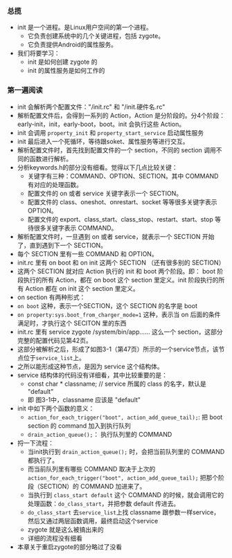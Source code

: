 ### 总揽
* init 是一个进程。是Linux用户空间的第一个进程。
	* 它负责创建系统中的几个关键进程，包括 zygote。
	* 它负责提供Android的属性服务。
* 我们将要学习：
	* init 是如何创建 zygote 的
	* init 的属性服务是如何工作的
### 第一遍阅读
* init 会解析两个配置文件："/init.rc" 和 "/init.硬件名.rc"
* 解析配置文件后，会得到一系列的 Action，Action 是分阶段的。分4个阶段：early-init，init，early-boot，boot。init 会执行这些 Action。
* init 会调用 `property_init` 和 `property_start_service` 启动属性服务
* init 最后进入一个死循环，等待跟soket、属性服务等进行交互。
* 解析配置文件时，首先找到配置文件的一个 section，不同的 section 调用不同的函数进行解析。
* 分析keywords.h的部分没有细看。觉得以下几点比较关键：
	* 关键字有三种：COMMAND、OPTION、SECTION。其中 COMMAND 有对应的处理函数。
	* 配置文件的 on 或者 service 关键字表示一个 SECTION。
	* 配置文件的 class、oneshot、onrestart、socket 等等很多关键字表示 OPTION。
	* 配置文件的 export、class_start、class_stop、restart、start、stop 等待很多关键字表示 COMMAND。
* 解析配置文件时，一旦遇到 on 或者 service，就表示一个 SECTION 开始了，直到遇到下一个 SECTION。
* 每个 SECTION 里有一些 COMMAND 和 OPTION。
* init.rc 里有 on boot 和 on init 这两个 SECTION （还有很多别的 SECTION）
* 这两个 SECTION 就对应 Action 执行的 init 和 boot 两个阶段。即： boot 阶段执行的所有 Action，都在 on boot 这个 section 里定义。init 阶段执行的所有 Action 都在 on init 这个 section 里定义。
* on section 有两种形式：
 * `on boot` 这种，表示一个SECTION，这个 SECTION 的名字是 boot
 * `on property:sys.boot_from_charger_mode=1` 这种，表示当 on 后面的条件满足时，才执行这个 SECITON 里的东西
* init.rc 里有 service zygote /system/bin/app...... 这么一个 section，这部分完整的配置代码见第42页。
* 这部分被解析之后，形成了如图3-1（第47页）所示的一个service节点，该节点位于`service_list`上。
* 之所以能形成这种节点，是因为 service 这个结构体。
* service 结构体的代码没有详细看，其中比较重要的是：
	* const char * classname; // service 所属的 class 的名字，默认是 "default"
	* 即 图3-1中，classname 应该是 "default"
* init 中如下两个函数的意义：
	* `action_for_each_trigger("boot", action_add_queue_tail);`: 把 boot section 的 command 加入到执行队列
	* `drain_action_queue();`： 执行队列里的 COMMAND
* 捋一下流程：
	* 当init执行到 `drain_action_queue();` 时，会把当前队列里的 COMMAND都执行了。
	* 而当前队列里有哪些 COMMAND 取决于上次的 `action_for_each_trigger("boot", action_add_queue_tail);` 把那个阶段（SECTION）的 COMMAND 加进来了。
	* 当执行到 `class_start default` 这个 COMMAND 的时候，就会调用它的处理函数：`do_class_start`，并把参数 default 传进去。
	* `do_class_start` 去`service_list`上找 classname 跟参数一样service，然后又通过两层函数调用，最终启动这个service
	* zygote 就是这么被搞出来的
	* 详细的流程没有细看
* 本章关于重启zygote的部分略过了没看 